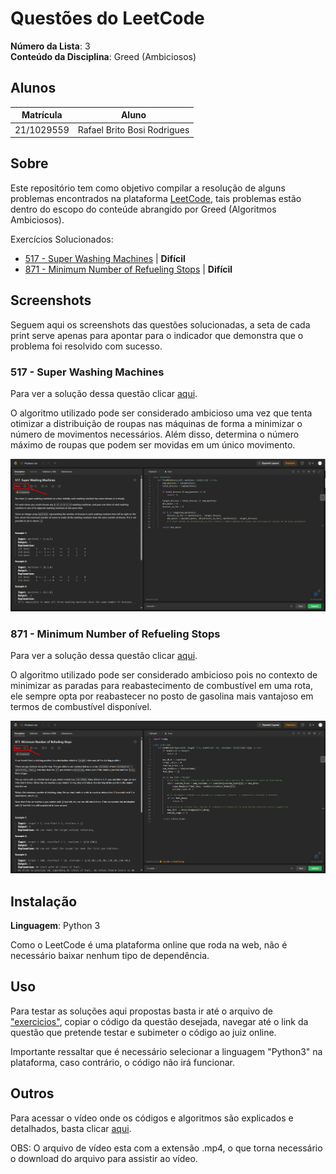 # Questões do LeetCode

**Número da Lista**: 3<br>
**Conteúdo da Disciplina**: Greed (Ambiciosos)<br>

## Alunos
|Matrícula | Aluno |
| -- | -- |
| 21/1029559  | Rafael Brito Bosi Rodrigues |

## Sobre 

Este repositório tem como objetivo compilar a resolução de alguns problemas encontrados na plataforma [LeetCode](https://leetcode.com/), tais problemas estão dentro do escopo do conteúde abrangido por Greed (Algoritmos Ambiciosos).

Exercícios Solucionados:

- [517 - Super Washing Machines](https://leetcode.com/problems/super-washing-machines/description/) | **Difícil**
- [871 - Minimum Number of Refueling Stops](https://leetcode.com/problems/minimum-number-of-refueling-stops/description/) | **Difícil**


## Screenshots

Seguem aqui os screenshots das questões solucionadas, a seta de cada print serve apenas para apontar para o indicador que demonstra que o problema foi resolvido com sucesso.

### 517 - Super Washing Machines

Para ver a solução dessa questão clicar [aqui](./exercicios/517.py).

O algoritmo utilizado pode ser considerado ambicioso uma vez que tenta otimizar a distribuição de roupas nas máquinas de forma a minimizar o número de movimentos necessários. Além disso, determina o número máximo de roupas que podem ser movidas em um único movimento.

![Imagem 517](./img/517.png)

### 871 - Minimum Number of Refueling Stops

Para ver a solução dessa questão clicar [aqui](./exercicios/871.py).

O algoritmo utilizado pode ser considerado ambicioso pois no contexto de minimizar as paradas para reabastecimento de combustível em uma rota, ele sempre opta por reabastecer no posto de gasolina mais vantajoso em termos de combustível disponível. 

![Imagem 871](./img/871.png)

## Instalação 
**Linguagem**: Python 3<br>

Como o LeetCode é uma plataforma online que roda na web, não é necessário baixar nenhum tipo de dependência.

## Uso 

Para testar as soluções aqui propostas basta ir até o arquivo de ["exercicios"](./exercicios/), copiar o código da questão desejada, navegar até o link da questão que pretende testar e subimeter o código ao juiz online.

Importante ressaltar que é necessário selecionar a linguagem "Python3" na plataforma, caso contrário, o código não irá funcionar.

## Outros 

Para acessar o vídeo onde os códigos e algoritmos são explicados e detalhados, basta clicar [aqui]().

OBS: O arquivo de vídeo esta com a extensão .mp4, o que torna necessário o download do arquivo para assistir ao vídeo.




